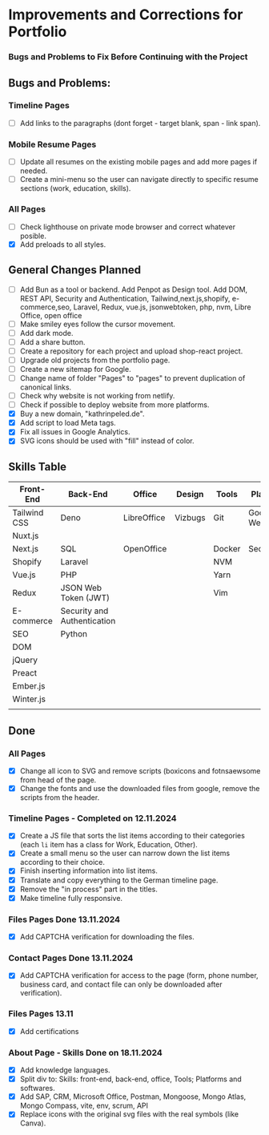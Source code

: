 # Improvements and Corrections for Portfolio

### Bugs and Problems to Fix Before Continuing with the Project

## Bugs and Problems:

### Timeline Pages

- [ ] Add links to the paragraphs (dont forget - target blank, span - link span).

### Mobile Resume Pages

- [ ] Update all resumes on the existing mobile pages and add more pages if needed.
- [ ] Create a mini-menu so the user can navigate directly to specific resume sections (work, education, skills).

### All Pages

- [ ] Check lighthouse on private mode browser and correct whatever posible.
- [x] Add preloads to all styles.

## General Changes Planned

- [ ] Add Bun as a tool or backend. Add Penpot as Design tool. Add DOM, REST API, Security
      and Authentication, Tailwind,next.js,shopify, e-commerce,seo, Laravel, Redux, vue.js, jsonwebtoken, php, nvm, Libre Office, open office
- [ ] Make smiley eyes follow the cursor movement.
- [ ] Add dark mode.
- [ ] Add a share button.
- [ ] Create a repository for each project and upload shop-react project.
- [ ] Upgrade old projects from the portfolio page.
- [ ] Create a new sitemap for Google.
- [ ] Change name of folder "Pages" to "pages" to prevent duplication of canonical links.
- [ ] Check why website is not working from netlify.
- [ ] Check if possible to deploy website from more platforms.
- [x] Buy a new domain, "kathrinpeled.de".
- [x] Add script to load Meta tags.
- [x] Fix all issues in Google Analytics.
- [x] SVG icons should be used with "fill" instead of color.

## Skills Table

| **Front-End** | **Back-End**                | **Office**  | **Design** | **Tools** | **Platforms**    |
| ------------- | --------------------------- | ----------- | ---------- | --------- | ---------------- |
| Tailwind CSS  | Deno                        | LibreOffice | Vizbugs    | Git       | Google Webmaster |
| Nuxt.js       |
| Next.js       | SQL                         | OpenOffice  |            | Docker    | Seobility        |
| Shopify       | Laravel                     |             |            | NVM       |                  |
| Vue.js        | PHP                         |             |            | Yarn      |                  |
| Redux         | JSON Web Token (JWT)        |             |            | Vim       |                  |
| E-commerce    | Security and Authentication |             |            |           |                  |
| SEO           | Python                      |             |            |           |                  |
| DOM           |                             |             |            |           |                  |
| jQuery        |                             |             |            |           |                  |
| Preact        |                             |             |            |           |                  |
| Ember.js      |                             |             |            |           |                  |
| Winter.js     |                             |             |            |           |                  |
|               |                             |             |            |           |                  |

## Done

### All Pages

- [x] Change all icon to SVG and remove scripts (boxicons and fotnsaewsome from head of the page.
- [x] Change the fonts and use the downloaded files from google, remove the scripts from the header.

### Timeline Pages - Completed on 12.11.2024

- [x] Create a JS file that sorts the list items according to their categories (each `li` item has a class for Work, Education, Other).
- [x] Create a small menu so the user can narrow down the list items according to their choice.
- [x] Finish inserting information into list items.
- [x] Translate and copy everything to the German timeline page.
- [x] Remove the "in process" part in the titles.
- [x] Make timeline fully responsive.

### Files Pages Done 13.11.2024

- [x] Add CAPTCHA verification for downloading the files.

### Contact Pages Done 13.11.2024

- [x] Add CAPTCHA verification for access to the page (form, phone number, business card, and contact file can only be downloaded after verification).

### Files Pages 13.11

- [x] Add certifications

### About Page - Skills Done on 18.11.2024

- [x] Add knowledge languages.
- [x] Split div to: Skills: front-end, back-end, office, Tools; Platforms and softwares.
- [x] Add SAP, CRM, Microsoft Office, Postman, Mongoose, Mongo Atlas, Mongo Compass, vite, env, scrum, API
- [x] Replace icons with the original svg files with the real symbols (like Canva).

